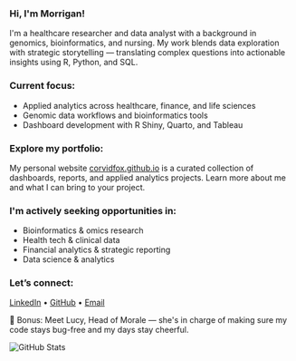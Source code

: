 ### Hi, I'm Morrigan!

I'm a healthcare researcher and data analyst with a background in genomics, bioinformatics, and nursing. My work blends data exploration with strategic storytelling — translating complex questions into actionable insights using R, Python, and SQL.

### Current focus:  
- Applied analytics across healthcare, finance, and life sciences  
- Genomic data workflows and bioinformatics tools  
- Dashboard development with R Shiny, Quarto, and Tableau  

### Explore my portfolio:  
My personal website [corvidfox.github.io](https://corvidfox.github.io/) is a curated collection of dashboards, reports, and applied analytics projects. Learn more about me and what I can bring to your project.

### I'm actively seeking opportunities in:  
- Bioinformatics & omics research  
- Health tech & clinical data  
- Financial analytics & strategic reporting  
- Data science & analytics

### Let’s connect:  
[LinkedIn]([https://linkedin.com/in/your-handle](https://www.linkedin.com/in/morrigan-mahady-6b640712b/)) • [GitHub](https://github.com/corvidfox) • [Email](anmorrigan@proton.me)

🐾 Bonus: Meet Lucy, Head of Morale — she's in charge of making sure my code stays bug-free and my days stay cheerful.

![GitHub Stats](https://github-readme-stats.vercel.app/api?username=corvidfox&show_icons=true&theme=dark)
